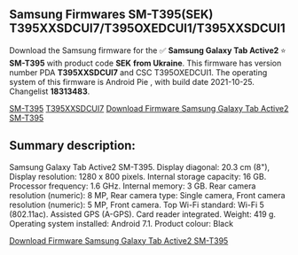 <h2>Samsung Firmwares SM-T395(SEK) T395XXSDCUI7/T395OXEDCUI1/T395XXSDCUI1</h2>
Download the Samsung firmware for the ✅ <strong>Samsung Galaxy Tab Active2 </strong> ⭐ <strong>SM-T395</strong> with product code <strong>SEK</strong> <strong> from Ukraine</strong>. This firmware has version number PDA <strong>T395XXSDCUI7</strong> and CSC T395OXEDCUI1. The operating system of this firmware is Android Pie , with build date 2021-10-25. Changelist <strong>18313483</strong>.


[SM-T395](https://samfirm.shop/samsung/model/SM-T395)
[T395XXSDCUI7](https://samfirm.shop/samsung/pda/T395XXSDCUI7)
[Download Firmware Samsung Galaxy Tab Active2 SM-T395](https://samfirm.shop/samsung/firmware/468050)
<h2>Summary description:</h2>
<p>Samsung Galaxy Tab Active2 SM-T395. Display diagonal: 20.3 cm (8"), Display resolution: 1280 x 800 pixels. Internal storage capacity: 16 GB. Processor frequency: 1.6 GHz. Internal memory: 3 GB. Rear camera resolution (numeric): 8 MP, Rear camera type: Single camera, Front camera resolution (numeric): 5 MP, Front camera. Top Wi-Fi standard: Wi-Fi 5 (802.11ac). Assisted GPS (A-GPS). Card reader integrated. Weight: 419 g. Operating system installed: Android 7.1. Product colour: Black</p>


[Download Firmware Samsung Galaxy Tab Active2 SM-T395](https://samfirm.shop/samsung/firmware/468050)
